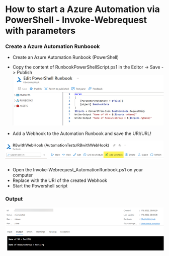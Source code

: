 # How to start a Azure Automation via PowerShell - Invoke-Webrequest with parameters
### Create a Azure Automation Runboook
- Create an Azure Automation Runbook (PowerShell)
- Copy the content of RunbookPowerShellScript.ps1 in the Editor -> Save -> Publish
![Automation Runbook PowerShell Script](assets/AutomationRBpowershell.png)

- Add a Webhook to the Automation Runbook and save the URI/URL!

![Add a webhook](assets/addWebhook.png)

###
- Open the Invoke-Webrequest_AutomationRunbook.ps1 on your computer
- Replace <your-webhook-URI> with the URI of the created Webhook
- Start the Powershell script

### Output
![Runbook Output](assets/output.png)
